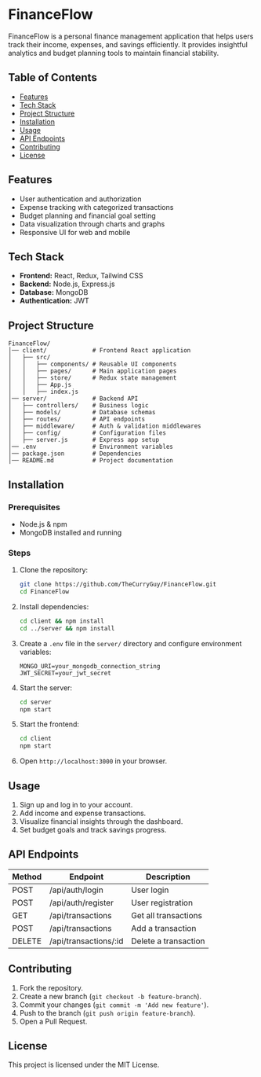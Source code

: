 # FinanceFlow

FinanceFlow is a personal finance management application that helps users track their income, expenses, and savings efficiently. It provides insightful analytics and budget planning tools to maintain financial stability.

## Table of Contents
- [Features](#features)
- [Tech Stack](#tech-stack)
- [Project Structure](#project-structure)
- [Installation](#installation)
- [Usage](#usage)
- [API Endpoints](#api-endpoints)
- [Contributing](#contributing)
- [License](#license)

## Features
- User authentication and authorization
- Expense tracking with categorized transactions
- Budget planning and financial goal setting
- Data visualization through charts and graphs
- Responsive UI for web and mobile

## Tech Stack
- **Frontend:** React, Redux, Tailwind CSS
- **Backend:** Node.js, Express.js
- **Database:** MongoDB
- **Authentication:** JWT

## Project Structure
```
FinanceFlow/
│── client/             # Frontend React application
│   ├── src/
│   │   ├── components/ # Reusable UI components
│   │   ├── pages/      # Main application pages
│   │   ├── store/      # Redux state management
│   │   ├── App.js
│   │   ├── index.js
│── server/             # Backend API
│   ├── controllers/    # Business logic
│   ├── models/         # Database schemas
│   ├── routes/         # API endpoints
│   ├── middleware/     # Auth & validation middlewares
│   ├── config/         # Configuration files
│   ├── server.js       # Express app setup
│── .env                # Environment variables
│── package.json        # Dependencies
│── README.md           # Project documentation
```

## Installation
### Prerequisites
- Node.js & npm
- MongoDB installed and running

### Steps
1. Clone the repository:
   ```sh
   git clone https://github.com/TheCurryGuy/FinanceFlow.git
   cd FinanceFlow
   ```
2. Install dependencies:
   ```sh
   cd client && npm install
   cd ../server && npm install
   ```
3. Create a `.env` file in the `server/` directory and configure environment variables:
   ```env
   MONGO_URI=your_mongodb_connection_string
   JWT_SECRET=your_jwt_secret
   ```
4. Start the server:
   ```sh
   cd server
   npm start
   ```
5. Start the frontend:
   ```sh
   cd client
   npm start
   ```
6. Open `http://localhost:3000` in your browser.

## Usage
1. Sign up and log in to your account.
2. Add income and expense transactions.
3. Visualize financial insights through the dashboard.
4. Set budget goals and track savings progress.

## API Endpoints
| Method | Endpoint         | Description                |
|--------|----------------|----------------------------|
| POST   | /api/auth/login | User login                 |
| POST   | /api/auth/register | User registration         |
| GET    | /api/transactions | Get all transactions      |
| POST   | /api/transactions | Add a transaction         |
| DELETE | /api/transactions/:id | Delete a transaction |

## Contributing
1. Fork the repository.
2. Create a new branch (`git checkout -b feature-branch`).
3. Commit your changes (`git commit -m 'Add new feature'`).
4. Push to the branch (`git push origin feature-branch`).
5. Open a Pull Request.

## License
This project is licensed under the MIT License.

